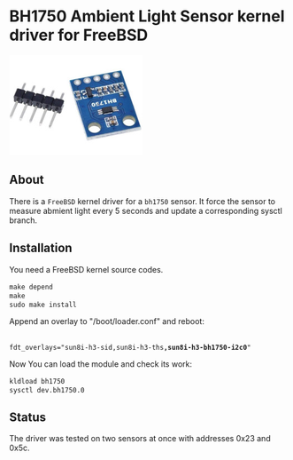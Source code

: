 # BH1750 Ambient Light Sensor kernel driver for FreeBSD

![BH1750](/bh1750_sensor.jpeg?raw=true "BH1750 Ambient Light sensor")

## About

There is a `FreeBSD` kernel driver for a `bh1750` sensor.
It force the sensor to measure abmient light every 5 seconds and update
a corresponding sysctl branch.

## Installation

You need a FreeBSD kernel source codes.
```
make depend
make
sudo make install
```
Append an overlay to "/boot/loader.conf" and reboot:
<pre><code>
fdt_overlays="sun8i-h3-sid,sun8i-h3-ths<b>,sun8i-h3-bh1750-i2c0</b>"
</code></pre>

Now You can load the module and check its work:
```
kldload bh1750
sysctl dev.bh1750.0
```

## Status

The driver was tested on two sensors at once with addresses 0x23 and 0x5c.
